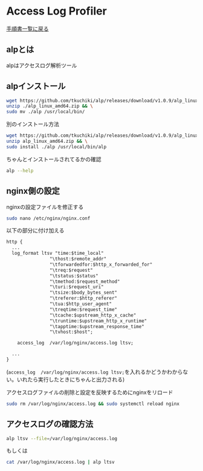 # Access Log Profiler

[手順書一覧に戻る](./README.md)

## alpとは
alpはアクセスログ解析ツール

## alpインストール

```bash
wget https://github.com/tkuchiki/alp/releases/download/v1.0.9/alp_linux_amd64.zip && \
unzip ./alp_linux_amd64.zip && \
sudo mv ./alp /usr/local/bin/
```

別のインストール方法

```bash
wget https://github.com/tkuchiki/alp/releases/download/v1.0.9/alp_linux_amd64.zip && \
unzip alp_linux_amd64.zip && \
sudo install ./alp /usr/local/bin/alp
```

ちゃんとインストールされてるかの確認

```bash
alp --help
```

## nginx側の設定

nginxの設定ファイルを修正する

```bash
sudo nano /etc/nginx/nginx.conf
```

以下の部分に付け加える

```txt
http {
  ...
  log_format ltsv "time:$time_local"
                "\thost:$remote_addr"
                "\tforwardedfor:$http_x_forwarded_for"
                "\treq:$request"
                "\tstatus:$status"
                "\tmethod:$request_method"
                "\turi:$request_uri"
                "\tsize:$body_bytes_sent"
                "\treferer:$http_referer"
                "\tua:$http_user_agent"
                "\treqtime:$request_time"
                "\tcache:$upstream_http_x_cache"
                "\truntime:$upstream_http_x_runtime"
                "\tapptime:$upstream_response_time"
                "\tvhost:$host";

    access_log  /var/log/nginx/access.log ltsv;

  ...
}
```

(`access_log  /var/log/nginx/access.log ltsv;`を入れるかどうかわからない。いれたら実行したときにちゃんと出力される)

アクセスログファイルの削除と設定を反映するためにnginxをリロード

```bash
sudo rm /var/log/nginx/access.log && sudo systemctl reload nginx
```

## アクセスログの確認方法

```bash
alp ltsv --file=/var/log/nginx/access.log
```

もしくは

```bash
cat /var/log/nginx/access.log | alp ltsv
```
